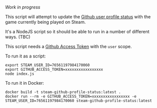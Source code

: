 _Work in progress_

This script will attempt to update the [Github user profile status](https://github.blog/changelog/2019-01-09-set-your-status/) with the game currently being played on Steam.  

It's a NodeJS script so it should be able to run in a number of different ways. (TBC)

This script needs a [Github Access Token](https://github.com/settings/tokens) with the `user` scope.  

To run it as a script:

    export STEAM_USER_ID=76561197984170060
    export GITHUB_ACCESS_TOKEN=xxxxxxxxxxxxxxxxx
    node index.js


To run it in Docker:

    docker build -t steam-github-profile-status:latest .
    docker run --rm -e GITHUB_ACCESS_TOKEN=xxxxxxxxxxxxxxxxx -e STEAM_USER_ID=76561197984170060 steam-github-profile-status:latest

